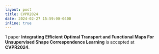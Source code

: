 ```yaml
---
layout: post
title: CVPR2024
date: 2024-02-27 15:59:00-0400
inline: true
---
```


1 paper **Integrating Efficient Optimal Transport and Functional Maps For Unsupervised
Shape Correspondence Learning** is accepted at **CVPR2024**. 